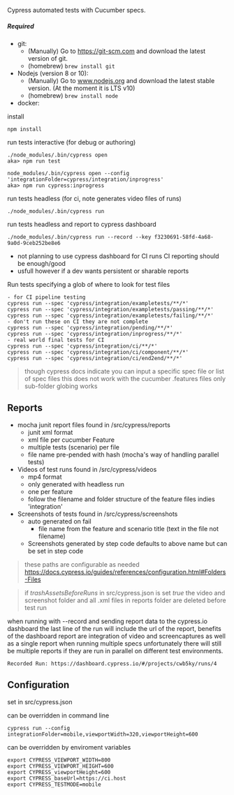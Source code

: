 Cypress automated tests with Cucumber specs.


##### Required

* git:
  * (Manually) Go to https://git-scm.com and download the latest version of git.
  * (homebrew) `brew install git`
* Nodejs (version 8 or 10):
  * (Manually) Go to www.nodejs.org and download the latest stable version. (At the moment it is LTS v10)
  * (homebrew) `brew install node`
* docker:

install
    
    npm install

run tests interactive (for debug or authoring)

    ./node_modules/.bin/cypress open
    aka> npm run test
    
    node_modules/.bin/cypress open --config 'integrationFolder=cypress/integration/inprogress'
    aka> npm run cypress:inprogress
    
 run tests headless (for ci, note generates video files of runs)
    
    ./node_modules/.bin/cypress run 
    
 run tests headless and report to cypress dashboard
    
    ./node_modules/.bin/cypress run --record --key f3230691-58fd-4a68-9a0d-9ceb252be8e6
- not planning to use cypress dashboard for CI runs CI reporting should be enough/good
- usfull however if a dev wants persistent or sharable reports       


Run tests specifying a glob of where to look for test files

    - for CI pipeline testing
    cypress run --spec 'cypress/integration/exampletests/**/*' 
    cypress run --spec 'cypress/integration/exampletests/passing/**/*' 
    cypress run --spec 'cypress/integration/exampletests/failing/**/*' 
    - don't run these on CI they are not complete
    cypress run --spec 'cypress/integration/pending/**/*' 
    cypress run --spec 'cypress/integration/inprogress/**/*' 
    - real world final tests for CI 
    cypress run --spec 'cypress/integration/ci/**/*' 
    cypress run --spec 'cypress/integration/ci/component/**/*' 
    cypress run --spec 'cypress/integration/ci/end2end/**/*' 
    
> though cypress docs indicate you can input a specific spec file 
or list of spec files this does not work with the cucumber .features files
only sub-folder globing works

Reports
-
- mocha junit report files found in /src/cypress/reports
    - junit xml format
    - xml file per cucumber Feature
    - multiple tests (scenario) per file
    - file name pre-pended with hash (mocha's way of handling parallel tests)
- Videos of test runs found in /src/cypress/videos
    - mp4 format
    - only generated with headless run
    - one per feature
    - follow the filename and folder structure of the feature files indies 'integration'
- Screenshots of tests found in /src/cypress/screenshots
    - auto generated on fail
        - file name from the feature and scenario title (text in the file not filename)
    - Screenshots generated by step code defaults to above name but can be set in step code
    
> these paths are configurable as needed https://docs.cypress.io/guides/references/configuration.html#Folders-Files

> if *trashAssetsBeforeRuns* in src/cypress.json is set *true* the video and screenshot folder and all .xml files in reports folder are deleted before test run
    
when running with --record and sending report data to the cypress.io dashboard the last line of the run will include the url
of the report, benefits of the dashboard report are integration of video and screencaptures as well as a single report when running multiple specs
unfortunately there will still be multiple reports if they are run in parallel on different test environments.

    Recorded Run: https://dashboard.cypress.io/#/projects/cwb5ky/runs/4    
    
Configuration
-
set in src/cypress.json

can be overridden in command line 

    cypress run --config integrationFolder=mobile,viewportWidth=320,viewportHeight=600
    
can be overridden by enviroment variables

    export CYPRESS_VIEWPORT_WIDTH=800
    export CYPRESS_VIEWPORT_HEIGHT=600
    export CYPRESS_viewportHeight=600
    export CYPRESS_baseUrl=https://ci.host
    export CYPRESS_TESTMODE=mobile
